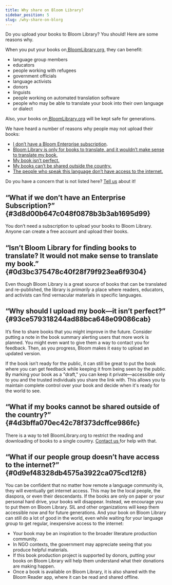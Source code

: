 ```yaml
---
title: Why share on Bloom Library?
sidebar_position: 5
slug: /why-share-on-blorg
---
```




Do you upload your books to Bloom Library? You should! Here are some reasons why.


When you put your books on[ BloomLibrary.org](http://bloomlibrary.org/), they can benefit:

- language group members
- educators
- people working with refugees
- government officials
- language activists
- donors
- linguists
- people working on automated translation software
- people who may be able to translate your book into their own language or dialect

Also, your books on[ BloomLibrary.org](http://bloomlibrary.org/) will be kept safe for generations.


We have heard a number of reasons why people may not upload their books:

- [I don’t have a Bloom Enterprise subscription](/why-share-on-blorg#3d8d00b647c048f0878b3b3ab1695d99).
- [Bloom Library is only for books to translate, and it wouldn’t make sense to translate my book.](/why-share-on-blorg#0d3bc375478c40f28f79f923ea6f9304)
- [My book isn’t perfect.](/why-share-on-blorg#93ce579318244ad88bca648e09086cab)
- [My books can’t be shared outside the country.](/why-share-on-blorg#4d3bffa070ec42c78f373dcffce986fc)
- [The people who speak this language don’t have access to the internet.](/why-share-on-blorg#0d9ef48328db4575a3922ca075cd12f8)

Do you have a concern that is not listed here? [Tell us](mailto:issues@bloomlibrary.org) about it!


## **“What if we don’t have an Enterprise Subscription?”** {#3d8d00b647c048f0878b3b3ab1695d99}


You don’t need a subscription to upload your books to Bloom Library. Anyone can create a free account and upload their books.


## **“Isn’t Bloom Library for finding books to translate? It would not make sense to translate my book.”** {#0d3bc375478c40f28f79f923ea6f9304}


Even though Bloom Library is a great source of books that can be translated and re-published, the library is _primarily_ a place where readers, educators, and activists can find vernacular materials in specific languages.


## **“Why should I upload my book—it isn’t perfect?”** {#93ce579318244ad88bca648e09086cab}


It’s fine to share books that you might improve in the future. Consider putting a note in the book summary alerting users that more work is planned. You might even want to give them a way to contact you for feedback. Then, as you progress, Bloom makes it easy to upload an updated version.


If the book isn’t ready for the public, it can still be great to put the book where you can get feedback while keeping it from being seen by the public. By marking your book as a "draft," you can keep it private—accessible only to you and the trusted individuals you share the link with. This allows you to maintain complete control over your book and decide when it's ready for the world to see.


## **“What if my books cannot be shared outside of the country?”** {#4d3bffa070ec42c78f373dcffce986fc}


There is a way to tell BloomLibrary.org to restrict the reading and downloading of books to a single country. [Contact us ](mailto:issues@bloomlibrary.org)for help with that.


## **“What if our people group doesn’t have access to the internet?”** {#0d9ef48328db4575a3922ca075cd12f8}


You can be confident that no matter how remote a language community is, they will eventually get internet access. This may be the local people, the diaspora, or even their descendants. If the books are only on paper or your personal hard drive, your books will disappear. Instead, we encourage you to put them on Bloom Library. SIL and other organizations will keep them accessible now and for future generations. And your book on Bloom Library can still do a lot of good in the world, even while waiting for your language group to get regular, inexpensive access to the internet:

- Your book may be an inspiration to the broader literature production community.
- In NGO contexts, the government may appreciate seeing that you produce helpful materials.
- If this book production project is supported by donors, putting your books on Bloom Library will help them understand what their donations are making happen.
- Once a book is available on Bloom Library, it is also shared with the Bloom Reader app, where it can be read and shared offline.
